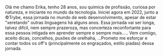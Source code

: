 Olá me chamo Erika, tenho 28 anos, sou química de profissão, curiosa por natureza, e iniciante no mundo da tecnologia. Iniciei agora em 2022, junto a ©Trybe, essa jornada no mundo de web desenvolvimento, apesar de estar "xeretando" outras linguagens há alguns anos. Essa jornada vai ser longa, talvez difcil, nem sempre prazeroza, mas concerteza reconfortante para essa pessoa intigada em aprender sempre e sempre mais..... Vem comiigo, aceito dicas, concelhos, puxões de orelhaha, ...Prometo me esforçar e contar todos os off's (principalmente os engraçados, estilo piadas) dessa jornada.
